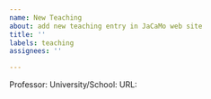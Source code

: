 ```yaml
---
name: New Teaching
about: add new teaching entry in JaCaMo web site
title: ''
labels: teaching
assignees: ''

---
```


Professor:
University/School:
URL:

